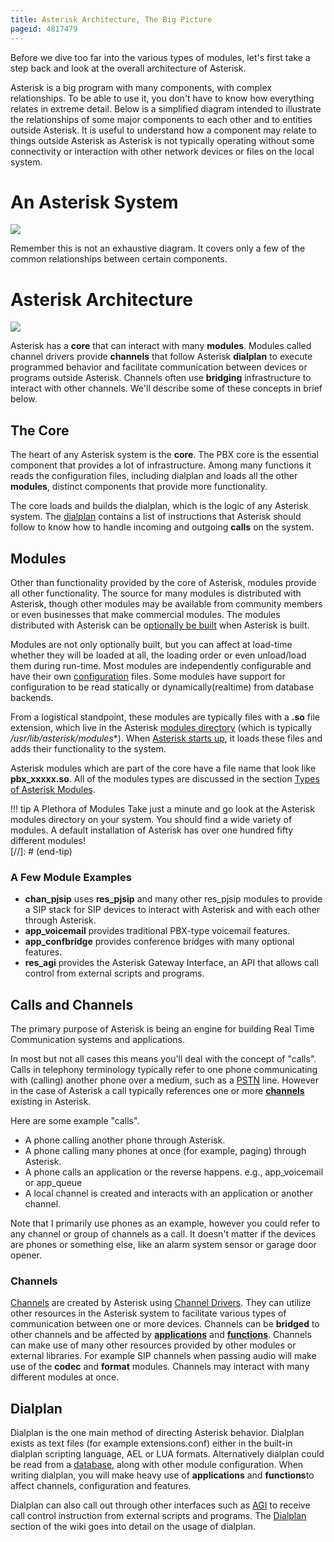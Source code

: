 ```yaml
---
title: Asterisk Architecture, The Big Picture
pageid: 4817479
---
```


Before we dive too far into the various types of modules, let's first take a step back and look at the overall architecture of Asterisk.

Asterisk is a big program with many components, with complex relationships. To be able to use it, you don't have to know how everything relates in extreme detail. Below is a simplified diagram intended to illustrate the relationships of some major components to each other and to entities outside Asterisk. It is useful to understand how a component may relate to things outside Asterisk as Asterisk is not typically operating without some connectivity or interaction with other network devices or files on the local system.

An Asterisk System
==================

![](AsteriskArchitecture.png)

Remember this is not an exhaustive diagram. It covers only a few of the common relationships between certain components.

Asterisk Architecture
=====================

![](bigpicture.png)

Asterisk has a **core** that can interact with many **modules**. Modules called channel drivers provide **channels** that follow Asterisk **dialplan** to execute programmed behavior and facilitate communication between devices or programs outside Asterisk. Channels often use **bridging** infrastructure to interact with other channels. We'll describe some of these concepts in brief below.

The Core
--------

The heart of any Asterisk system is the **core**. The PBX core is the essential component that provides a lot of infrastructure. Among many functions it reads the configuration files, including dialplan and loads all the other **modules**, distinct components that provide more functionality.

The core loads and builds the dialplan, which is the logic of any Asterisk system. The [dialplan](/Configuration/Dialplan) contains a list of instructions that Asterisk should follow to know how to handle incoming and outgoing **calls** on the system.

Modules
-------

Other than functionality provided by the core of Asterisk, modules provide all other functionality. The source for many modules is distributed with Asterisk, though other modules may be available from community members or even businesses that make commercial modules. The modules distributed with Asterisk can be o[ptionally be built](/Getting-Started/Installing-Asterisk/Installing-Asterisk-From-Source/Using-Menuselect-to-Select-Asterisk-Options) when Asterisk is built.

Modules are not only optionally built, but you can affect at load-time whether they will be loaded at all, the loading order or even unload/load them during run-time. Most modules are independently configurable and have their own [configuration](/Configuration) files. Some modules have support for configuration to be read statically or dynamically(realtime) from database backends.

From a logistical standpoint, these modules are typically files with a **.so** file extension, which live in the Asterisk [modules directory](/Fundamentals/Directory-and-File-Structure) (which is typically  */usr/lib/asterisk/modules**). When [Asterisk starts up](/Operation/Running-Asterisk), it loads these files and adds their functionality to the system.

Asterisk modules which are part of the core have a file name that look like **pbx_xxxxx.so**. All of the modules types are discussed in the section [Types of Asterisk Modules](/Fundamentals/Asterisk-Architecture/Types-of-Asterisk-Modules).




!!! tip A Plethora of Modules
    Take just a minute and go look at the Asterisk modules directory on your system. You should find a wide variety of modules. A default installation of Asterisk has over one hundred fifty different modules!  
[//]: # (end-tip)



### A Few Module Examples

* **chan_pjsip** uses **res_pjsip** and many other res_pjsip modules to provide a SIP stack for SIP devices to interact with Asterisk and with each other through Asterisk.
* **app_voicemail** provides traditional PBX-type voicemail features.
* **app_confbridge** provides conference bridges with many optional features.
* **res_agi** provides the Asterisk Gateway Interface, an API that allows call control from external scripts and programs.

Calls and Channels
------------------

The primary purpose of Asterisk is being an engine for building Real Time Communication systems and applications.

In most but not all cases this means you'll deal with the concept of "calls". Calls in telephony terminology typically refer to one phone communicating with (calling) another phone over a medium, such as a [PSTN](http://en.wikipedia.org/wiki/Public_switched_telephone_network) line. However in the case of Asterisk a call typically references one or more [**channels**](/Fundamentals/Key-Concepts/Channels) existing in Asterisk.

Here are some example "calls".

* A phone calling another phone through Asterisk.
* A phone calling many phones at once (for example, paging) through Asterisk.
* A phone calls an application or the reverse happens. e.g., app_voicemail or app_queue
* A local channel is created and interacts with an application or another channel.

Note that I primarily use phones as an example, however you could refer to any channel or group of channels as a call. It doesn't matter if the devices are phones or something else, like an alarm system sensor or garage door opener.

### Channels

[Channels](/Fundamentals/Key-Concepts/Channels) are created by Asterisk using [Channel Drivers](/Configuration/Channel-Drivers). They can utilize other resources in the Asterisk system to facilitate various types of communication between one or more devices. Channels can be **bridged** to other channels and be affected by [**applications**](/Configuration/Applications) and [**functions**](/Configuration/Functions). Channels can make use of many other resources provided by other modules or external libraries. For example SIP channels when passing audio will make use of the **codec** and **format** modules. Channels may interact with many different modules at once.

Dialplan
--------

Dialplan is the one main method of directing Asterisk behavior. Dialplan exists as text files (for example extensions.conf) either in the built-in dialplan scripting language, AEL or LUA formats. Alternatively dialplan could be read from a [database](/Fundamentals/Asterisk-Configuration/Database-Support-Configuration), along with other module configuration. When writing dialplan, you will make heavy use of **applications** and **functions**to affect channels, configuration and features.

Dialplan can also call out through other interfaces such as [AGI](/Latest_API/API_Documentation/Dialplan_Applications/AGI) to receive call control instruction from external scripts and programs. The [Dialplan](/Configuration/Dialplan) section of the wiki goes into detail on the usage of dialplan.  

